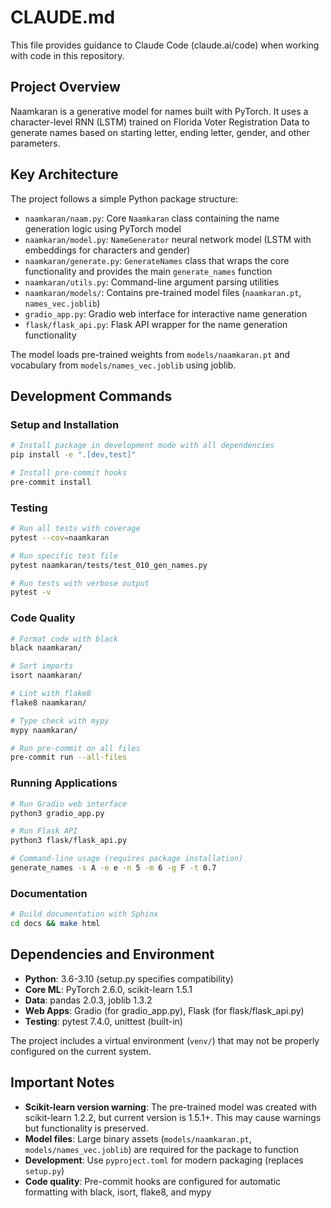 # CLAUDE.md

This file provides guidance to Claude Code (claude.ai/code) when working with code in this repository.

## Project Overview

Naamkaran is a generative model for names built with PyTorch. It uses a character-level RNN (LSTM) trained on Florida Voter Registration Data to generate names based on starting letter, ending letter, gender, and other parameters.

## Key Architecture

The project follows a simple Python package structure:

- `naamkaran/naam.py`: Core `Naamkaran` class containing the name generation logic using PyTorch model
- `naamkaran/model.py`: `NameGenerator` neural network model (LSTM with embeddings for characters and gender)
- `naamkaran/generate.py`: `GenerateNames` class that wraps the core functionality and provides the main `generate_names` function
- `naamkaran/utils.py`: Command-line argument parsing utilities
- `naamkaran/models/`: Contains pre-trained model files (`naamkaran.pt`, `names_vec.joblib`)
- `gradio_app.py`: Gradio web interface for interactive name generation
- `flask/flask_api.py`: Flask API wrapper for the name generation functionality

The model loads pre-trained weights from `models/naamkaran.pt` and vocabulary from `models/names_vec.joblib` using joblib.

## Development Commands

### Setup and Installation
```bash
# Install package in development mode with all dependencies
pip install -e ".[dev,test]"

# Install pre-commit hooks
pre-commit install
```

### Testing
```bash
# Run all tests with coverage
pytest --cov=naamkaran

# Run specific test file
pytest naamkaran/tests/test_010_gen_names.py

# Run tests with verbose output
pytest -v
```

### Code Quality
```bash
# Format code with black
black naamkaran/

# Sort imports
isort naamkaran/

# Lint with flake8
flake8 naamkaran/

# Type check with mypy
mypy naamkaran/

# Run pre-commit on all files
pre-commit run --all-files
```

### Running Applications
```bash
# Run Gradio web interface
python3 gradio_app.py

# Run Flask API
python3 flask/flask_api.py

# Command-line usage (requires package installation)
generate_names -s A -e e -n 5 -m 6 -g F -t 0.7
```

### Documentation
```bash
# Build documentation with Sphinx
cd docs && make html
```

## Dependencies and Environment

- **Python**: 3.6-3.10 (setup.py specifies compatibility)
- **Core ML**: PyTorch 2.6.0, scikit-learn 1.5.1
- **Data**: pandas 2.0.3, joblib 1.3.2
- **Web Apps**: Gradio (for gradio_app.py), Flask (for flask/flask_api.py)
- **Testing**: pytest 7.4.0, unittest (built-in)

The project includes a virtual environment (`venv/`) that may not be properly configured on the current system.

## Important Notes

- **Scikit-learn version warning**: The pre-trained model was created with scikit-learn 1.2.2, but current version is 1.5.1+. This may cause warnings but functionality is preserved.
- **Model files**: Large binary assets (`models/naamkaran.pt`, `models/names_vec.joblib`) are required for the package to function
- **Development**: Use `pyproject.toml` for modern packaging (replaces `setup.py`)
- **Code quality**: Pre-commit hooks are configured for automatic formatting with black, isort, flake8, and mypy
